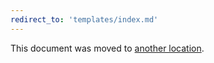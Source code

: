 ```yaml
---
redirect_to: 'templates/index.md'
---
```


This document was moved to [another location](templates/index.md).

